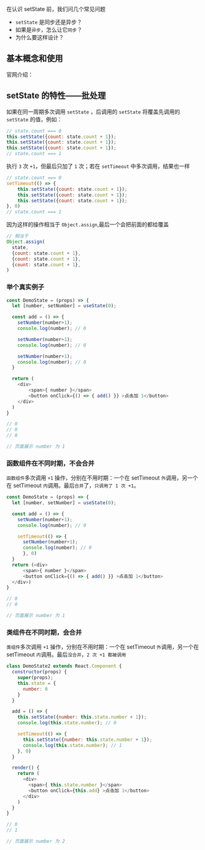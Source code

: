 在认识 setState 前，我们问几个常见问题
- `setState` 是同步还是异步？
- 如果是`异步`，怎么让它`同步`？
- 为什么要这样设计？

## 基本概念和使用

官网介绍：


## setState 的特性——批处理

如果在同一周期多次调用 `setState` ，后调用的 `setState` 将覆盖先调用的 `setState` 的值，例如：

```js
// state.count === 0
this.setState({count: state.count + 1});
this.setState({count: state.count + 1});
this.setState({count: state.count + 1});
// state.count === 1
```
执行 `3` 次 `+1`，但最后只加了 `1` 次；若在 `setTimeout` 中多次调用，结果也一样
```js
// state.count === 0
setTimeout(() => {
    this.setState({count: state.count + 1});
    this.setState({count: state.count + 1});
    this.setState({count: state.count + 1});
}, 0)
// state.count === 1
```
因为这样的操作相当于 `Object.assign`,最后一个会把前面的都给覆盖
```js
// 相当于
Object.assign(
  state,
  {count: state.count + 1},
  {count: state.count + 1},
  {count: state.count + 1},
)
```
### 举个真实例子

```js
const DemoState = (props) => {
  let [number, setNumber] = useState(0);

  const add = () => {
    setNumber(number+1);
    console.log(number); // 0

    setNumber(number+1);
    console.log(number); // 0

    setNumber(number+1);
    console.log(number); // 0
  }

  return (
    <div>
        <span>{ number }</span>
        <button onClick={() => { add() }} >点击加 1</button>
    </div>
  )
}

// 0
// 0
// 0

// 页面展示 number 为 1
```

### 函数组件在不同时期，不会合并

`函数组件`多次调用 `+1` 操作，分别在不用时期：一个在 setTimeout `外`调用，另一个在 setTimeout `内`调用。最后`合并`了，`只调用了 1 次 +1`。

```js
const DemoState = (props) => {
  let [number, setNumber] = useState(0);

  const add = () => {
    setNumber(number+1);
    console.log(number); // 0

    setTimeout(() => {
      setNumber(number+1);
      console.log(number); // 0
      }, 0)
  }
  return (<div>
      <span>{ number }</span>
      <button onClick={() => { add() }} >点击加 1</button>
  </div>)
}

// 0
// 0 

// 页面展示 number 为 1
```

### 类组件在不同时期，会合并

`类组件`多次调用 `+1` 操作，分别在不用时期：一个在 setTimeout `外`调用，另一个在 setTimeout `内`调用。最后`没合并`，`2 次 +1 都被调用`

```js
class DemoState2 extends React.Component {
  constructor(props) {
    super(props);
    this.state = {
      number: 0
    }
  }

  add = () => {
    this.setState({number: this.state.number + 1});
    console.log(this.state.number); // 0

    setTimeout(() => {
      this.setState({number: this.state.number + 1});
      console.log(this.state.number); // 1
    }, 0)
  }

  render() {
    return (
      <div>
        <span>{ this.state.number }</span>
        <button onClick={this.add} >点击加 1</button>
      </div>
    )
  }
}

// 0
// 1 

// 页面展示 number 为 2
```


